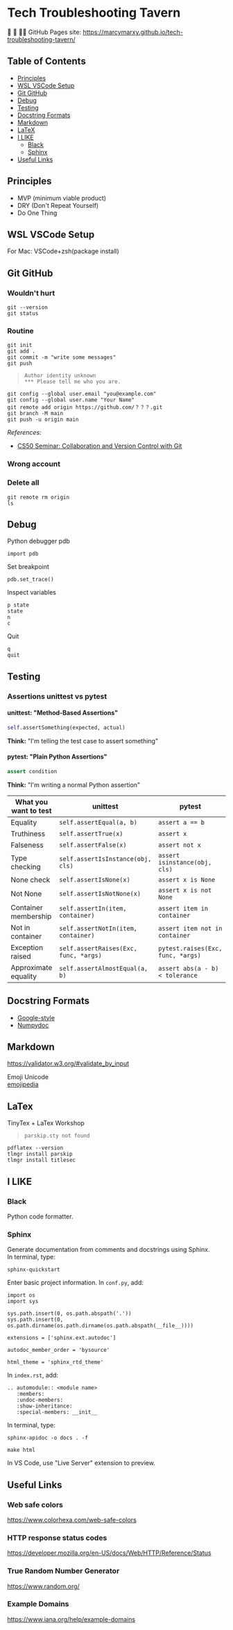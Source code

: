 # Tech Troubleshooting Tavern

&#x1F916; &#x1F37B; &#x1F469;&#x200D;&#x1F4BB;
GitHub Pages site: <https://marcymarxy.github.io/tech-troubleshooting-tavern/>

## Table of Contents
- [Principles](#principles)
- [WSL VSCode Setup](#wsl-vscode-setup)
- [Git GitHub](#git-github)
- [Debug](#debug)
- [Testing](#testing)
- [Docstring Formats](#docstring-formats)
- [Markdown](#markdown)
- [LaTeX](#latex)
- [I LIKE](#i-like)
  - [Black](#black)
  - [Sphinx](#sphinx)
- [Useful Links](#useful-links)


## Principles
- MVP (minimum viable product)
- DRY (Don't Repeat Yourself)
- Do One Thing


## WSL VSCode Setup
<!-- TODO -->
For Mac: VSCode+zsh(package install)

## Git GitHub

### Wouldn't hurt
```
git --version
git status
```
### Routine
```shell
git init
git add .
git commit -m "write some messages"
git push
```


> ```
> Author identity unknown
> *** Please tell me who you are.
> ```


```shell
git config --global user.email "you@example.com"
git config --global user.name "Your Name"
git remote add origin https://github.com/？？？.git
git branch -M main
git push -u origin main
```

*References:*
- [CS50 Seminar: Collaboration and Version Control with Git](https://youtu.be/S-gBbnBDUhA)<br>


### Wrong account
<!-- TODO -->

### Delete all
<!-- TODO -->
```
git remote rm origin
ls 
```


## Debug
Python debugger pdb

```
import pdb
```


Set breakpoint
```
pdb.set_trace()
```


Inspect variables
```
p state
state
n
c
```


Quit
```
q
quit
```

## Testing
### Assertions unittest vs pytest

#### unittest: "Method-Based Assertions"

```python
self.assertSomething(expected, actual)
```

**Think:** "I'm telling the test case to assert something"  

#### pytest: "Plain Python Assertions"

```python
assert condition
```

**Think:** "I'm writing a normal Python assertion"  

| What you want to test | unittest | pytest |
|-----------------------|----------|--------|
| Equality | `self.assertEqual(a, b)` | `assert a == b` |
| Truthiness | `self.assertTrue(x)` | `assert x` |
| Falseness | `self.assertFalse(x)` | `assert not x` |
| Type checking | `self.assertIsInstance(obj, cls)` | `assert isinstance(obj, cls)` |
| None check | `self.assertIsNone(x)` | `assert x is None` |
| Not None | `self.assertIsNotNone(x)` | `assert x is not None` |
| Container membership | `self.assertIn(item, container)` | `assert item in container` |
| Not in container | `self.assertNotIn(item, container)` | `assert item not in container` |
| Exception raised | `self.assertRaises(Exc, func, *args)` | `pytest.raises(Exc, func, *args)` |
| Approximate equality | `self.assertAlmostEqual(a, b)` | `assert abs(a - b) < tolerance` |


## Docstring Formats
- [Google-style](https://google.github.io/styleguide/pyguide.html#38-comments-and-docstrings)
- [Numpydoc](https://numpydoc.readthedocs.io/en/latest/format.html)


## Markdown
<!-- TODO -->
<https://validator.w3.org/#validate_by_input>


Emoji Unicode\
[emojipedia](https://emojipedia.org/guide-dog#technical)


## LaTex
TinyTex + LaTex Workshop

> ```
> parskip.sty not found
> ```


```shell
pdflatex --version
tlmgr install parskip
tlmgr install titlesec
```


## I LIKE
### Black
Python code formatter.  


### Sphinx
Generate documentation from comments and docstrings using Sphinx.  
In terminal, type:


```
sphinx-quickstart
```


Enter basic project information.
In `conf.py`, add:


```
import os
import sys

sys.path.insert(0, os.path.abspath('.'))
sys.path.insert(0, os.path.dirname(os.path.dirname(os.path.abspath(__file__))))

extensions = ['sphinx.ext.autodoc']

autodoc_member_order = 'bysource'

html_theme = 'sphinx_rtd_theme'
```


In `index.rst`, add:
```
.. automodule:: <module name>
   :members:
   :undoc-members:
   :show-inheritance:
   :special-members: __init__
```


In terminal, type:
```
sphinx-apidoc -o docs . -f
```
```
make html
```


In VS Code, use "Live Server" extension to preview.


## Useful Links

### Web safe colors
<https://www.colorhexa.com/web-safe-colors>

### HTTP response status codes
<https://developer.mozilla.org/en-US/docs/Web/HTTP/Reference/Status>

### True Random Number Generator
<https://www.random.org/>

### Example Domains
<https://www.iana.org/help/example-domains>


